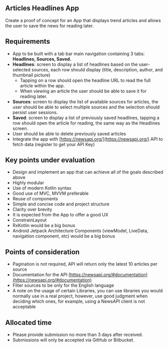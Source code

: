 ## Articles Headlines App
Create a proof of concept for an App that displays trend articles and allows the user to save the news for reading later.

## Requirements
- App to be built with a tab bar main navigation containing 3 tabs: **Headlines, Sources, Saved.**
- **Headlines**: screen to display a list of headlines based on the user-selected sources, each row should display (title, description, author, and thumbnail picture)
  - Tapping on a row should open the headline URL to read the full article within the app.
  - When viewing an article the user should be able to save it for reading later.
- **Sources**: screen to display the list of available sources for articles, the user should be able to select multiple sources and the selection should persist user sessions.
- **Saved**: screen to display a list of previously saved headlines, tapping a row should open the article for reading, the same way as the Headlines screen.
- User should be able to delete previously saved articles
- Integrate the app with [https://newsapi.org/](https://newsapi.org/) API to fetch data (register to get your API Key)

## Key points under evaluation
- Design and implement an app that can achieve all of the goals described above
- Highly modular
- Use of modern Kotlin syntax
- Good use of MVC, MVVM preferable
- Reuse of components
- Simple and concise code and project structure
- Clarity over brevity
- It is expected from the App to offer a good UX
- ConstrainLayout
- RxKotlin would be a big bonus
- Android Jetpack Architecture Components (viewModel, LiveData, navigation component, etc) would be a big bonus

## Points of consideration
- Pagination is not required, API will return only the latest 10 articles per source
- Documentation for the API [https://newsapi.org/#documentation](https://newsapi.org/#documentation)
- Filter sources to be only for the English language
- A note on the usage of certain Libraries, you can use libraries you would normally use in a real project, however, use good judgment when deciding which ones, for example, using a NewsAPI client is not acceptable

## Allocated time
- Please provide submission no more than 3 days after received.
- Submissions will only be accepted via GitHub or Bitbucket.

